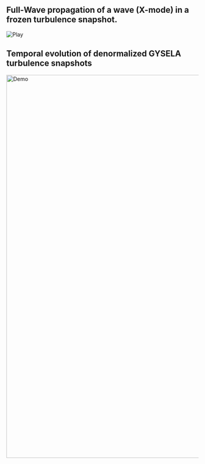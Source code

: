 ## **Full-Wave propagation of a wave (X-mode) in a frozen turbulence snapshot.**
![Play](Wave_propagation.gif)

## **Temporal evolution of denormalized GYSELA turbulence snapshots**
<img src="animation_gys_TKE_SCE_00375.gif" alt="Demo" width="1000"/>
